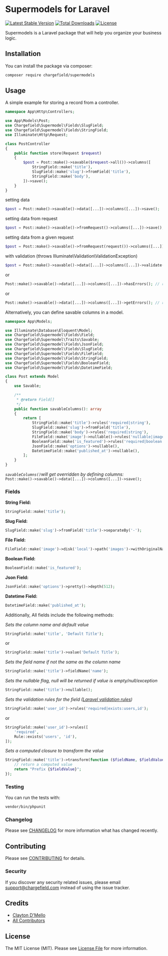 # Supermodels for Laravel

[![Latest Stable Version](https://poser.pugx.org/chargefield/supermodels/v/stable)](https://packagist.org/packages/chargefield/supermodels)
[![Total Downloads](https://poser.pugx.org/chargefield/supermodels/downloads)](https://packagist.org/packages/chargefield/supermodels)
[![License](https://poser.pugx.org/chargefield/supermodels/license)](https://packagist.org/packages/chargefield/supermodels)

Supermodels is a Laravel package that will help you organize your business logic.

## Installation
You can install the package via composer:
```bash
composer require chargefield/supermodels
```

## Usage
A simple example for storing a record from a controller.
```php
namespace App\Http\Controllers;

use App\Models\Post;
use Chargefield\Supermodel\Fields\SlugField;
use Chargefield\Supermodel\Fields\StringField;
use Illuminate\Http\Request;

class PostController
{
    public function store(Request $request)
    {
        $post = Post::make()->savable($request->all())->columns([
            StringField::make('title'),
            SlugField::make('slug')->fromField('title'),
            StringField::make('body'),
        ])->save();
    }
}
```
setting data
```php
$post = Post::make()->savable()->data([...])->columns([...])->save();
```
setting data from request
```php
$post = Post::make()->savable()->fromRequest()->columns([...])->save();
```
setting data from a given request
```php
$post = Post::make()->savable()->fromRequest(request())->columns([...])->save();
```
with validation (throws Illuminate\Validation\ValidationException)
```php
$post = Post::make()->savable()->data([...])->columns([...])->validate()->save();
```
or
```php
Post::make()->savable()->data([...])->columns([...])->hasErrors(); // return bool
```
or
```php
Post::make()->savable()->data([...])->columns([...])->getErrors(); // return Illuminate\Support\MessageBag
```

Alternatively, you can define savable columns in a model.
```php
namespace App\Models;

use Illuminate\Database\Eloquent\Model;
use Chargefield\Supermodel\Fields\Field;
use Chargefield\Supermodel\Traits\Savable;
use Chargefield\Supermodel\Fields\JsonField;
use Chargefield\Supermodel\Fields\SlugField;
use Chargefield\Supermodel\Fields\FileField;
use Chargefield\Supermodel\Fields\StringField;
use Chargefield\Supermodel\Fields\BooleanField;
use Chargefield\Supermodel\Fields\DatetimeField;

class Post extends Model
{
    use Savable;

    /**
     * @return Field[]
     */
    public function savableColumns(): array
    {
        return [
            StringField::make('title')->rules('required|string'),
            SlugField::make('slug')->fromField('title'),
            StringField::make('body')->rules('required|string'),
            FileField::make('image')->nullable()->rules('nullable|image'),
            BooleanField::make('is_featured')->rules('required|boolean'),
            JsonField::make('options')->nullable(),
            DatetimeField::make('published_at')->nullable(),
        ];
    }
}
```
*`savableColumns()`will get overridden by defining columns:*<br />
`Post::make()->savable()->data([...])->columns([...])->save();`

### Fields
**String Field:**
```php
StringField::make('title');
```
**Slug Field:**
```php
SlugField::make('slug')->fromField('title')->separateBy('-');
```
**File Field:**
```php
FileField::make('image')->disk('local')->path('images')->withOriginalName();
```
**Boolean Field:**
```php
BooleanField::make('is_featured');
```
**Json Field:**
```php
JsonField::make('options')->pretty()->depth(512);
```
**Datetime Field:**
```php
DatetimeField::make('published_at');
```
Additionally, All fields include the following methods:

*Sets the column name and default value*
```php
StringField::make('title', 'Default Title');
```
or
```php
StringField::make('title')->value('Default Title');
```
*Sets the field name if not the same as the column name*
```php
StringField::make('title')->fieldName('name');
```
*Sets the nullable flag, null will be returned if value is empty/null/exception*
```php
StringField::make('title')->nullable();
```
*Sets the validation rules for the field ([Laravel validation rules](https://laravel.com/docs/8.x/validation#available-validation-rules))*
```php
StringField::make('user_id')->rules('required|exists:users,id');
```
or
```php
StringField::make('user_id')->rules([
    'required',
    Rule::exists('users', 'id'),
]);
```
*Sets a computed closure to transform the value*
```php
StringField::make('title')->transform(function ($fieldName, $fieldValue, ...$fieldsData) {
    // return a computed value
    return "Prefix {$fieldValue}";
});
```

### Testing
You can run the tests with:
```bash
vendor/bin/phpunit
```

### Changelog
Please see [CHANGELOG](CHANGELOG.md) for more information what has changed recently.

## Contributing
Please see [CONTRIBUTING](CONTRIBUTING.md) for details.

### Security
If you discover any security related issues, please email support@chargefield.com instead of using the issue tracker.

## Credits
-   [Clayton D'Mello](https://github.com/chargefield)
-   [All Contributors](../../contributors)

## License
The MIT License (MIT). Please see [License File](LICENSE.md) for more information.